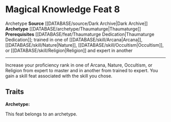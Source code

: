 ﻿---
actions: null
cost: null
element: null
feat: Magical Knowledge
frequency: null
heighten_level: null
id: '3747'
level: '8'
name: Magical Knowledge
prerequisite: '[[DATABASE/feat/Thaumaturge Dedication|Thaumaturge Dedication]]'
rarity: Common
requirement: null
rus_type_level: null
school: null
source: '[[DATABASE/source/Dark Archive|Dark Archive]]'
subcategory: null
trait:
- '[[DATABASE/trait/Archetype|Archetype]]'
trigger: null
type: Feat

---
# Magical Knowledge <span class="item-type">Feat 8</span>

<span class="item-trait">Archetype</span>
**Source** [[DATABASE/source/Dark Archive|Dark Archive]]
**Archetype** [[DATABASE/archetype/Thaumaturge|Thaumaturge]]
**Prerequisites** [[DATABASE/feat/Thaumaturge Dedication|Thaumaturge Dedication]]; trained in one of [[DATABASE/skill/Arcana|Arcana]], [[DATABASE/skill/Nature|Nature]], [[DATABASE/skill/Occultism|Occultism]], or [[DATABASE/skill/Religion|Religion]] and expert in another

---
Increase your proficiency rank in one of Arcana, Nature, Occultism, or Religion from expert to master and in another from trained to expert. You gain a skill feat associated with the skill you chose.

## Traits

**Archetype:**

This feat belongs to an archetype.